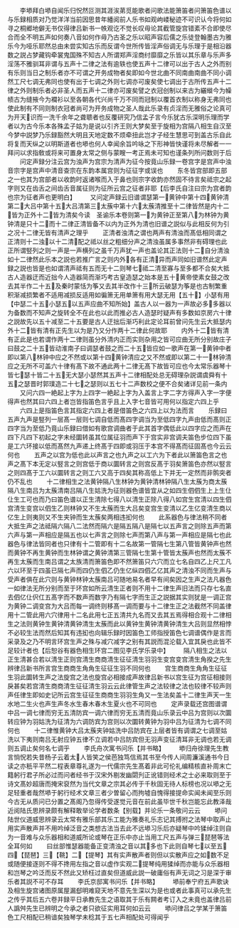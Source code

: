 <!-- { "loadSidebar": true } -->
　　李塨拜白塨自闻乐归怳然叵测其涯涘苐觅能歌者问歌法能箫笛者问箫笛色谱以与乐録相质对乃觉洋洋当前因思昔年繙阅前人乐书如观岣嵝秘迹不可识认今将何如寻之桐郷地僻无书仅得律吕新书一帙观讫不觉长叹毋论其截管旋宫错紊不合即使尽合而全不明五声如何奏八音如何作毋乃古圣之乐以昭声容后儒之乐徒登翰墨古为雅乐今为哑乐耶然总由未尝实知古乐而反谓今世所传皆淫声俗调无与乐理于是相沿器数之説占梦藏钩牵裳鬼国殊不知古人所谓郑声淫商纣靡靡之乐皆以其乐章与乐声多淫荡不雅驯耳非谓与五声十二律之法有逾轶也使五声十二律可以出于古人之外而别有乐则当日之制乐者亦不可谓之开务成物者矣即如今世北曲不同南曲南曲不同小调然工尺七调无弗同也使有出于七调之外则七调亦可废矣使七调出于古所传五声十二律之外则制乐者必非圣人而五声十二律亦可废矣譬之衣冠创制以来古为纚縰今为幧帻古为缝掖今为襴衫以至各朝各代兴尚千万不同而冠制以覆首衣制以称身无弗同也使此制有不同则制衣冠者尚可为开务成物之圣人哉此乐录有贞淫而无雅俗之论真可为开天识而一洗千余年之聋聩者也反覆研究乃信孟子言今乐犹古乐深明乐理而学者以为古今乐本各殊孟子姑为是说以引齐王则大梦矣至于旋相为宫隔八相生自汉至今梦中説梦乃乐録豁然大明且天地定数不烦牵扭此岂才子经生慧思可到盖古乐自此将复而天纵之以明斯道者也塨也何人幸闻余旨吟咏之下形神皆快谨将未尽解者一一拜问以求指敎或将来可置身太常之侧与蒙瞍一考正焉未可知也谨条列所问数则于后
　　问定声録分注云宫为浊声为宫宗为清声为征今按竟山乐録一卷宫字是宫声中浊音宗字是宫声中清音查宗在东韵本属宫则为征征字或误也
　　东冬皆宫部即五部之一也其为宫部者以收韵时返诸喉而入于鼻也则宗字收韵亦然固不待言矣祗宗之起字则又在齿舌之间齿舌音属征则为征所云宫之征者非耶【后李氏自注曰宗为宫者韵也宗为征者声也更明白】
　　又问定声録云旧谱谓瑟第一黄钟中第十四黄钟清第二大吕中第十五大吕清第三太蔟中第十六太蔟清推至十二律皆然是内十二皆为正外十二皆为清矣今读　圣谕乐本卷则第一为黄钟正至第八为林钟为黄钟清是只十二而十二律正清皆备不以内为正外为清也旧谱之説似与此相反何为引之况十二律无皆有清声之理乎
　　正清者浊清之谓也两声有清浊而髙低相同谓之正清则十二浊以十二清配之祗以丝之粗细分声之清浊虽属多事然非有碍理也此正所谓竪列之则一声是一声横列之虽千万声犹一声也盖论其正法则十二自分清浊如十二律然此乐本之説也若推广言之则内外各有正清异而声同如旧谱然此定声録之説也皆是也如谓清声祗有五而无十二则琴七祗二清至寡与至多都不合矣大抵古人造器迂而近拙今人造器简而渐巧考古皇造瑟之始本是五十黄帝使素女鼓之改去其半作二十五及秦时蒙恬为筝又去其半改作十三所云破瑟为筝是也古制繁重积渐减损繁者不适用减损反适用如徧箫无用单箫有用大瑟无用【五十】小瑟有用【中瑟二十五小瑟五以五声应曲不知所始】盖古人以一器为一声故必多多器以为备数而不知声之旋转全不在此也以此而推必古人造瑟时疑声有多数如京房六十律之説故先以五十减至二十五要是古人迂拙后渐巧利此定论耳前曾问先生云大抵瑟内外十二皆有清有正先生以为是乃又分作两十二律此何故耶
　　内外十二皆有清有正此是也若谓作两十二律则虽分外清内正而实则杂用之皆可应曲无所分别故庄子曰鼓之二十五皆动淮南子曰调瑟者鼓之而二十五皆应如一歌声在第一黄钟中者即以第八林钟中应之不然或以第十四黄钟清应之又不然或即以第二十一林钟清应之无所不可盖六十律有髙下故不通此两十二律无髙下故皆可应也今太常乐器琴十皆七瑟十皆二十五无大瑟小瑟然其五声十二律相配处总无碍理杂説谓虞舜有十五之瑟晋时郭璞造二十七之瑟则以五七十二声数校之便不合矣诸详见前一条内
　　又问六四一絶起上字为上四字一絶起上字为入盖言上字二字方得声入字一字便得声也然其曰六四上者岂皆指笛色言乎且上入字七音皆可用何以指定六四上乎
　　六四上是指笛色言其指定六四上者是借笛色之六四上以为法而言
　　乐録曰五声九声是竪列一层髙一层则七调自低而髙四字调当为至低四字九声由低而髙则正四字当为至低乃竟山乐録曰借如有歌宫调曲者于此其首字偶低此以四字应之而声在四下凡四下初起之字未经圜转虽其位属征羽而声下于宫实非宫调夫笛色步位四下虽是工六环接以低而髙然九声递上终髙于四即或羽压于本宫不得髙而征固髙也今云云何也
　　五声之以宫为低也此以声言之也九声之以工六为下者此以箫笛色言之也声之髙下本无定以竪言之则宫低于商以圜转言之则宫反髙于羽矣箫笛色亦然以竪言之则四髙于工六以圜转言之则工六又高于四矣其称高低上下并无一定然而非鹘突者仍不乱也
　　十二律相生之法黄钟隔八生林钟为黄钟清林钟隔八生太蔟为商太蔟隔八生南吕为太蔟清南吕隔八生姑洗为征则器色谱皆宜从之如四生伵伵生上上生仩仩生工可也而乃曰笛色谱以正生清除七得八以清生正除八得八如宫生宫清以四生伵宫清生变宫以伵生乙则林钟又不生太蔟而生大吕矣变宫生变清以乙生亿变清生商以亿生上则夷则又不生夹钟而生太蔟矣两相违抝何也
　　此系器色与律法稍不同者大抵生声之法祗隔六隔八二法然而隔六是隔五隔八是隔七以五声言之则除五声而第六声与第一声相应是隔五也以七声言之则除七声而第八声与第一声相应是隔七也此器色与律法皆同者也只律有十二管即有十二名故第一管隔七生第八管皆黄钟声也然而黄钟不再生黄钟而生林钟谓之黄钟清第三管隔七生第十管皆太蔟声也然而太蔟不再生太蔟而生南吕谓之太族清而箫笛色即不然箫笛只六穴而立七名自四乙上尺工凡六以环至于四虽已隔七声而四仍生伵乙仍生亿纵四伵乙亿其声之清浊不同而生声与受声者俱在此穴则与黄钟林钟太蔟南吕可随地易名者早有间矣因之生声之法凡器色一如律法无所分别而至于环宫如所云清生正者则不用十二律生声旧法而只存七名直去伵亿仩伬仜五髙字而不数声而数字乃有隔七字而生正之説据其实则犹是一调正宫为黄钟二调变宫为大吕而每一调终则移髙一调而要与十二律生正之法截然不同盖律用十二管此用六穴律用十二名此用七正五清共九名而又去其五焉得相合观十二律相生之法则黄钟生黄钟清黄钟清生太蔟而此以黄钟生黄钟清黄钟清生大吕则显然相悖不必较生法而然后知其有违抝也向辑乐録时因笛色工师指授笛色七调谱偶作是言而采录及之乃不明言环宫生声之殊与减穴减字之别有其説而混沦载入宜其戾也此皆不足较计者也【后恕谷有器色相生环宫二图见李氏学乐录中】
　　隔八相生之法以正生清甚合若以清生正则宫清生商商清生征征清生羽羽生变宫变宫清生角揆之先生辨律吕新书所言宫生商商生角角生征征生羽不同何也
　　宫生商商生角角生征征生羽此圜转生声之法旋宫之法也旋宫必相接成声故律吕新书以宫生征为宫征相接则戾甚矣若宫清生商商清生征征清生羽云云此律管生声之法较律之法也较律不较声则声任律生即如史记所云宫生征征生商商生羽羽生角又一生法矣盖十二律生声天一生水地二生火也声生声冬水生春木春木生夏火也不可同也
　　定声录载还宫图谱谓中吕一调七律而穷无五清防宾一调六律而穷无五清而竟山乐录云中吕为宫则以次圜转应钟为羽姑洗为征清为六调防宾为宫则以次圜转黄钟为羽中吕为征清为七调不同何也
　　十二律惟黄钟大吕太蔟夹钟姑洗中吕防宾在上层者皆有调谓之七调至姑洗以下夷则南吕无射应钟五律不立调若中吕防宾但无羽声变征清耳非无调也若无调则五调止矣何名七调乎
　　李氏舟次寓书问乐【并书略】
　　塨归舟徐理先生教言惝怳若失昔杨子云着太人皆笑之侯芭独笃信焉其书至今传人间周濂溪通书今日读之亦秖平平然二程表章尊礼遂为一代儒宗先生髙着非此可伦礼编精核直补周末亡籍躬行君子所必过而问者经书于汉宋外剔发幽閟刋正讹错则经术之士必来取则至于诗文髙妙超唐而掩宋裒然为当代文章之宗其必传于千秋固无待人标榜也况以塨之无足轻重者哉然塨于躬行经术文章三者少曽留心而拘墟自愧得接提命实闻未闻至乐则今古无从质问已分置之髙阁乃忽得传受遂觉元音在前此虽毕世千秋岂能忘此教泽哉近阅陆氏思辨录颇有解释敢举论学者数条【别载】并论乐一条敬问云云
　　塨问陆世仪道威思辨录云太常有雅乐部其乐工能为雅奏礼乐志记其搏拊之法琴中取声止用实声散声并不用吟绰泛音之类想古法当去此不远塨习乐后亦疑琴中吟猱绰注则自为一音难与众乐器相和道威所论或琴在正乐中亦止当用工尺五声与弹三琵琶等法全耳何如
　　曰丝部惟瑟器能备正变清浊之音以其多也下此则自琴七以至五四【琵琶】三【鞉】二【提琴】其有实声散声者则但以实散声应之如数不足或随便接逐则不得不搀用左指之音以虚作实观二提琴纯用猱绰而亦能与众乐器相和岂琴之吟泛而反不然此又矫枉过直矣但道威此説一破庸俗有声无词之习是深于审乐者其説不可不存耳
　　李氏京邸寓书问乐【并书略】
　　塨前奉宁府五声歌诀及相生旋宫诸图原属屋漏郄明难窥天地不意先生深以为是也或者此事真可以承先生之传乎其后五六卷并録平日承教先生之语取其于乐有闗者考订入之未竟也盖律吕前人譌舛先生已辨明之今承之者只欲征实用耳何如云云
　　塨问律吕之学某于箫笛色工尺相配已稍谙矣独琴学未稔其于五七声相配处可得闻乎
